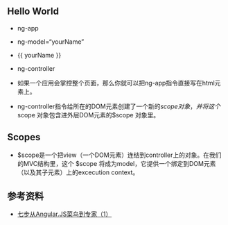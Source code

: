 
## Hello World
* ng-app 
* ng-model=“yourName”
* {{ yourName }}
* ng-controller

* 如果一个应用会掌控整个页面，那么你就可以把ng-app指令直接写在html元素上。

* ng-controller指令给所在的DOM元素创建了一个新的$scope 对象，并将这个$scope 对象包含进外层DOM元素的$scope 对象里。

## Scopes 
* $scope是一个把view（一个DOM元素）连结到controller上的对象。在我们的MVC结构里，这个 $scope 将成为model，它提供一个绑定到DOM元素（以及其子元素）上的excecution context。








## 参考资料
* [七步从Angular.JS菜鸟到专家（1）](http://blog.jobbole.com/46779/)